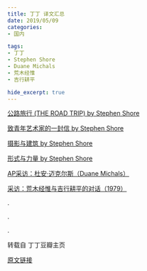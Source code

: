 ```yaml
---
title: 丁丁 译文汇总
date: 2019/05/09
categories:
- 国内

tags:
- 丁丁
- Stephen Shore
- Duane Michals
- 荒木经惟
- 吉行耕平

hide_excerpt: true
---
```




> 



<!--more-->


[公路旅行 (THE ROAD TRIP) by Stephen Shore](https://www.douban.com/note/486402322/)

[致青年艺术家的一封信 by Stephen Shore](https://www.douban.com/note/476554015/)

[摄影与建筑 by Stephen Shore](https://www.douban.com/note/314639571/)

[形式与力量 by Stephen Shore](https://www.douban.com/note/220221187/)

[AP采访：杜安·迈克尔斯（Duane Michals）](https://www.douban.com/note/452959530/)

[采访：荒木经惟与吉行耕平的对话（1979）](https://www.douban.com/note/611891614/)

.

.

.


转载自 丁丁豆瓣主页

[原文链接](https://www.douban.com/people/1906317/)